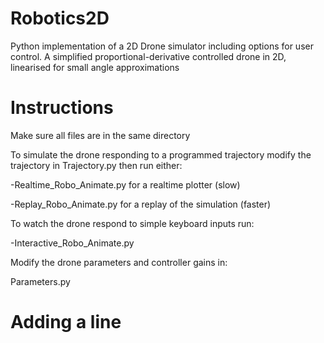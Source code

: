 # Robotics2D
Python implementation of a 2D Drone simulator including options for user control. A simplified proportional-derivative controlled drone in 2D, linearised for small angle approximations

# Instructions

Make sure all files are in the same directory

To simulate the drone responding to a programmed trajectory
modify the trajectory in Trajectory.py then run either:

-Realtime_Robo_Animate.py for a realtime plotter (slow)

-Replay_Robo_Animate.py for a replay of the simulation (faster)

To watch the drone respond to simple keyboard inputs run:

-Interactive_Robo_Animate.py

Modify the drone parameters and controller gains in:

Parameters.py

# Adding a line
